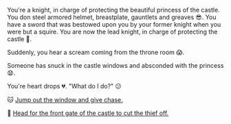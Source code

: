 You're a knight, in charge of protecting the beautiful princess of the castle.  You don steel armored helmet, breastplate, gauntlets and greaves :sunglasses:.  You have a sword that was bestowed upon you by your former knight when you were but a squire.  You are now the lead knight, in charge of protecting the castle :muscle:.

Suddenly, you hear a scream coming from the throne room :scream:.

Someone has snuck in the castle windows and absconded with the princess :anguished:.

You're heart drops :broken_heart:. "What do I do?" :confused:

:cat: [Jump out the window and give chase.](./KnightScene1A.md)

:dash: [Head for the front gate of the castle to cut the thief off.](./KnightScene1B)